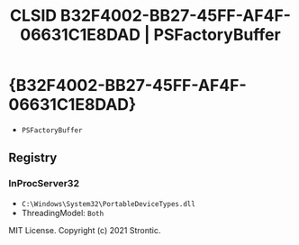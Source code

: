 ﻿---
title: "CLSID B32F4002-BB27-45FF-AF4F-06631C1E8DAD | PSFactoryBuffer"
excerpt: What is COM-Object CLSID B32F4002-BB27-45FF-AF4F-06631C1E8DAD?
---

# {B32F4002-BB27-45FF-AF4F-06631C1E8DAD}

* `PSFactoryBuffer`

## Registry


### InProcServer32

* `C:\Windows\System32\PortableDeviceTypes.dll`
* ThreadingModel: `Both`

MIT License. Copyright (c) 2021 Strontic.


